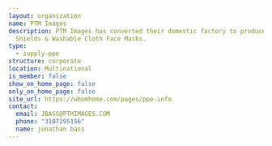 ```yaml
---
layout: organization
name: PTM Images
description: PTM Images has converted their domestic factory to produce Face
  Shields & Washable Cloth Face Masks.
type:
  - supply-ppe
structure: corporate
location: Multinational
is_member: false
show_on_home_page: false
only_on_home_page: false
site_url: https://whomhome.com/pages/ppe-info
contact:
  email: JBASS@PTMIMAGES.COM
  phone: "3107295156"
  name: jonathan bass
---
```

